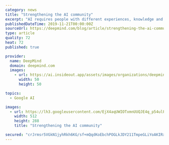```yaml
---
category: news
title: "Strengthening the AI community"
excerpt: "AI requires people with different experiences, knowledge and backgrounds, which is why we started the DeepMind Scholarship programme and supportuniversitiesand the wider ecosystem."
publishedDateTime: 2019-11-21T00:00:00Z
sourceUrl: https://deepmind.com/blog/article/strengthening-the-ai-community
type: article
quality: 72
heat: 72
published: true

provider:
  name: DeepMind
  domain: deepmind.com
  images:
    - url: https://ai.insideout.app/assets/images/organizations/deepmind.com-50x50.jpg
      width: 50
      height: 50

topics:
  - Google AI

images:
  - url: https://lh3.googleusercontent.com/EjX4aqUWIOTxmnUUQJE4q_p54ulF6Fjhd00x2lW9SNrnMhiRJjYifPfi7IJW-xHfyNRJeQNItuWH_uT-bLi-OIDj61REifeZXQYd
    width: 512
    height: 288
    title: "Strengthening the AI community"

secured: "crJrmsr5VGkN1jyhRkh6KG/sf+mQqdKoEbchPOGLkJDY211TmpeGLiYoAKIRxDWDNTSr202R5ISTLQCbeyJ/OkgW0Fdl01NUf/gio7e6U7m6HrRcLrHm+bQLxZZH6yQMmtMbqFwY8W/SFbAlR+sCPKmCTaAbNfKk67aw91W7usbbnLDRB3q5ASkBax233nDudYeHzvYNgsn0TkStl4mPvZ33A0WtpbW9oc9usAStN8di/95vXpcml8M6JAgofuiOLjSAMh3bRTjAnu2CSaTiqQ==;PrSXa/0Rj4r12eklaiY4JA=="
---
```


